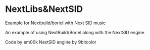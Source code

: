 # NextLibs&NextSID
 Example for Nextbuild/boriel with Next SID music

An example of using NextBuild/Boriel along with the NextSID engine. 

Code by em00k
NextSID engine by 9bitcolor